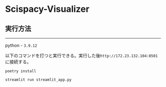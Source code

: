 # Scispacy-Visualizer

## 実行方法

---

python - `3.9.12`

以下のコマンドを打つと実行できる。実行した後`http://172.23.132.104:8501`に接続する。

`poetry install`

`streamlit run streamlit_app.py`
